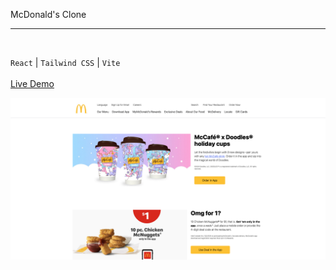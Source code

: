 McDonald's Clone
<hr>
<br>

``React`` | ``Tailwind CSS`` | ``Vite``
<br>
<br>
[Live Demo](https://mcdonalds-react-clone.vercel.app)


![](mcdonalds-react.png)


